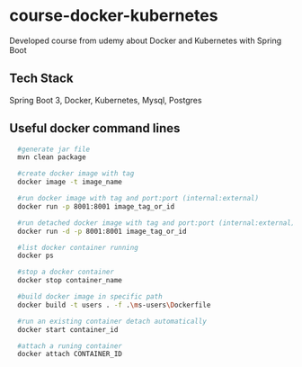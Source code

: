 # course-docker-kubernetes
Developed course from udemy about Docker and Kubernetes with Spring Boot

## Tech Stack

Spring Boot 3, Docker, Kubernetes, Mysql, Postgres


## Useful docker command lines

```bash
  #generate jar file
  mvn clean package
```
```bash
  #create docker image with tag
  docker image -t image_name
```
```bash
  #run docker image with tag and port:port (internal:external)
  docker run -p 8001:8001 image_tag_or_id
```
```bash
  #run detached docker image with tag and port:port (internal:external)
  docker run -d -p 8001:8001 image_tag_or_id
```
```bash
  #list docker container running
  docker ps
```
```bash
  #stop a docker container
  docker stop container_name
```
```bash
  #build docker image in specific path
  docker build -t users . -f .\ms-users\Dockerfile
```
```bash
  #run an existing container detach automatically
  docker start container_id
```
```bash
  #attach a runing container
  docker attach CONTAINER_ID
```
